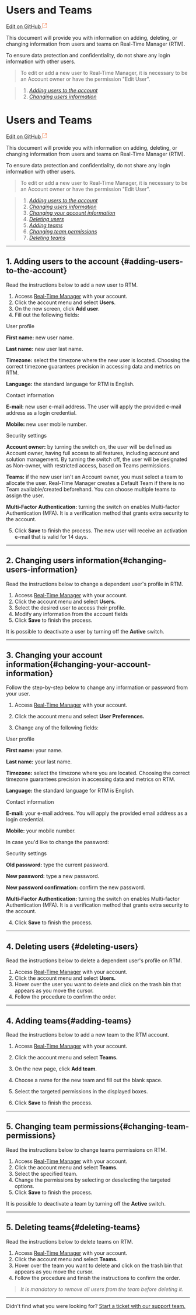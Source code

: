 # **Users and Teams**

[Edit on GitHub <svg width="14" height="14" xmlns="http://www.w3.org/2000/svg"><g fill="none" stroke="#F3652B"><path d="M4.81.71H.672v11.43H12.1V8.001" stroke-width=".8"/><path d="M6.87.786h5.155V5.94M6.31 6.5L12.026.786"/></g></svg>](https://github.com/aziontech/docs_en/edit/master/accounts/users-and-teams/2021-01-14-index.md)

This document will provide you with information on adding, deleting, or changing information from users and teams on Real-Time Manager (RTM).

To ensure data protection and confidentiality, do not share any login information with other users.

> To edit or add a new user to Real-Time Manager, it is necessary to be an Account owner or have the permission "Edit User".

> 1. *[Adding users to the account](#adding-users-to-the-account)*
> 2. *[Changing users information](#changing-users-information)*
# **Users and Teams**

[Edit on GitHub <svg width="14" height="14" xmlns="http://www.w3.org/2000/svg"><g fill="none" stroke="#F3652B"><path d="M4.81.71H.672v11.43H12.1V8.001" stroke-width=".8"/><path d="M6.87.786h5.155V5.94M6.31 6.5L12.026.786"/></g></svg>](https://github.com/aziontech/docs_en/edit/master/accounts/users-and-teams/2021-01-14-index.md)

This document will provide you with information on adding, deleting, or changing information from users and teams on Real-Time Manager (RTM).

To ensure data protection and confidentiality, do not share any login information with other users.

> To edit or add a new user to Real-Time Manager, it is necessary to be an Account owner or have the permission "Edit User".

> 1. *[Adding users to the account](#adding-users-to-the-account)*
> 2. *[Changing users information](#changing-users-information)*
> 3. *[Changing your account information](#changing-your-account-information)*
> 4. *[Deleting users](#deleting-users)*
> 5. *[Adding teams](#adding-teams)*
> 6. *[Changing team permissions](#changing-team-permissions)*
> 7. *[Deleting teams](#deleting-teams)*



---

## 1. Adding users to the account {#adding-users-to-the-account}

Read the instructions below to add a new user to RTM.

1. Access [Real-Time Manager](https://sso.azion.com/login) with your account. 
2. Click the account menu and select **Users**. 
3. On the new screen, click **Add user**.
4. Fill out the following fields:



User profile

**First name:** new user name.

**Last name:** new user last name.

**Timezone:** select the timezone where the new user is located. Choosing the correct timezone guarantees precision in accessing data and metrics on RTM.

**Language:** the standard language for RTM is English.

Contact information

**E-mail:** new user e-mail address. The user will apply the provided e-mail address as a login credential.

**Mobile:** new user mobile number.

Security settings

**Account owner:** by turning the switch on, the user will be defined as Account owner, having full access to all features, including account and solution management. By turning the switch off, the user will be designated as Non-owner, with restricted access, based on Teams permissions.

**Teams:** if the new user isn't an Account owner, you must select a team to allocate the user. Real-Time Manager creates a Default Team if there is no Team available/created beforehand. You can choose multiple teams to assign the user.

**Multi-Factor Authentication:** turning the switch on enables Multi-factor Authentication (MFA). It is a verification method that grants extra security to the account.



5. Click **Save** to finish the process. The new user will receive an activation e-mail that is valid for 14 days.

   

---

## 2. Changing users information{#changing-users-information}

Read the instructions below to change a dependent user's profile in RTM.

1. Access [Real-Time Manager](https://sso.azion.com/login) with your account.
2. Click the account menu and select **Users.** 
3. Select the desired user to access their profile.
4. Modify any information from the account fields
5. Click **Save** to finish the process. 

It is possible to deactivate a user by turning off the **Active** switch.

---

## 3. Changing your account information{#changing-your-account-information}

Follow the step-by-step below to change any information or password from your user.

1. Access [Real-Time Manager](https://sso.azion.com/login) with your account. 

2. Click the account menu and select **User Preferences.** 

3. Change any of the following fields:

   

User profile

**First name:** your name.

**Last name:**  your last name.

**Timezone:** select the timezone where you are located. Choosing the correct timezone guarantees precision in accessing data and metrics on RTM.

**Language:** the standard language for RTM is English.

Contact information

**E-mail:** your e-mail address. You will apply the provided email address as a login credential.

**Mobile:** your mobile number.



In case you'd like to change the password: 

Security settings

**Old password:** type the current password.

**New password:** type a new password.

**New password confirmation:** confirm the new password.

**Multi-Factor Authentication:** turning the switch on enables Multi-factor Authentication (MFA). It is a verification method that grants extra security to the account.



4. Click **Save** to finish the process. 

   

---

## 4. Deleting users {#deleting-users}

Read the instructions below to delete a dependent user's profile on RTM.

1. Access [Real-Time Manager](https://sso.azion.com/login) with your account.
2. Click the account menu and select **Users.** 
3. Hover over the user you want to delete and click on the trash bin that appears as you move the cursor.
4. Follow the procedure to confirm the order.



---

## 4. Adding teams{#adding-teams}

Read the instructions below to add a new team to the RTM account.

1. Access [Real-Time Manager](https://sso.azion.com/login) with your account.

2. Click the account menu and select **Teams.** 

3. On the new page, click **Add team**.

4. Choose a name for the new team and fill out the blank space.

5. Select the targeted permissions in the displayed boxes.

6. Click **Save** to finish the process.

   

---

## 5. Changing team permissions{#changing-team-permissions}

Read the instructions below to change teams permissions on RTM.

1. Access [Real-Time Manager](https://sso.azion.com/login) with your account. 
2. Click the account menu and select **Teams.** 
3. Select the specified team.
4. Change the permissions by selecting or deselecting the targeted options.
5. Click **Save** to finish the process.

It is possible to deactivate a team by turning off the **Active** switch.



---

## 5. Deleting teams{#deleting-teams}

Read the instructions below to delete teams on RTM.

1. Access [Real-Time Manager](https://sso.azion.com/login) with your account.
2. Click the account menu and select **Teams.** 
3. Hover over the team you want to delete and click on the trash bin that appears as you move the cursor.
4. Follow the procedure and finish the instructions to confirm the order.

> *It is mandatory to remove all users from the team before deleting it.* 



---

Didn't find what you were looking for? [Start a ticket with our support team.](https://tickets.azion.com/)

